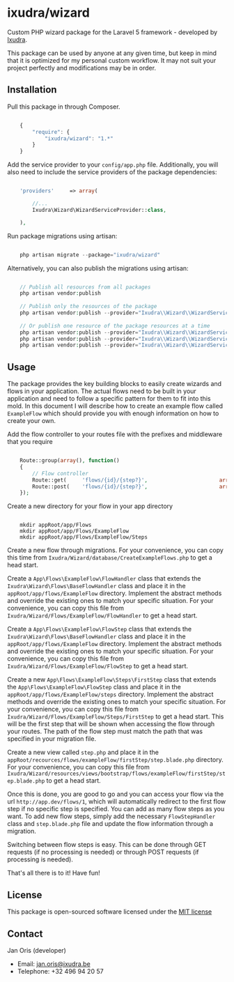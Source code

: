 ixudra/wizard
=====================

Custom PHP wizard package for the Laravel 5 framework - developed by [Ixudra](http://ixudra.be).

This package can be used by anyone at any given time, but keep in mind that it is optimized for my personal custom workflow. It may not suit your project perfectly and modifications may be in order.



## Installation

Pull this package in through Composer.

```js

    {
        "require": {
            "ixudra/wizard": "1.*"
        }
    }

```

Add the service provider to your `config/app.php` file. Additionally, you will also need to include the service providers of the package dependencies:

```php

    'providers'     => array(

        //...
        Ixudra\Wizard\WizardServiceProvider::class,

    ),

```

Run package migrations using artisan:

```php

    php artisan migrate --package="ixudra/wizard"

```

Alternatively, you can also publish the migrations using artisan:

```php

    // Publish all resources from all packages
    php artisan vendor:publish
    
    // Publish only the resources of the package
    php artisan vendor:publish --provider="Ixudra\\Wizard\\WizardServiceProvider"
    
    // Or publish one resource of the package resources at a time
    php artisan vendor:publish --provider="Ixudra\\Wizard\\WizardServiceProvider" --tag="migrations"
    php artisan vendor:publish --provider="Ixudra\\Wizard\\WizardServiceProvider" --tag="views"
    php artisan vendor:publish --provider="Ixudra\\Wizard\\WizardServiceProvider" --tag="lang"

```


## Usage

The package provides the key building blocks to easily create wizards and flows in your application. The actual flows need to be built in your application and need to follow a specific pattern for them to fit into this mold. In this document I will describe how to create an example flow called `ExampleFlow` which should provide you with enough information on how to create your own. 

Add the flow controller to your routes file with the prefixes and middleware that you require

```php

    Route::group(array(), function()
    {
        // Flow controller
        Route::get(     'flows/{id}/{step?}',                       array('as' => 'flows.step',                                 'uses' => '\Ixudra\Wizard\Http\Controllers\FlowController@step' ));
        Route::post(    'flows/{id}/{step?}',                       array('as' => 'flows.step.process',                         'uses' => '\Ixudra\Wizard\Http\Controllers\FlowController@processStep' ));
    });

```

Create a new directory for your flow in your app directory

```

    mkdir appRoot/app/Flows
    mkdir appRoot/app/Flows/ExampleFlow
    mkdir appRoot/app/Flows/ExampleFlow/Steps

```

Create a new flow through migrations. For your convenience, you can copy this time from `Ixudra/Wizard/database/CreateExampleFlows.php` to get a head start.

Create a `App\Flows\ExampleFlow\FlowHandler` class that extends the `Ixudra\Wizard\Flows\BaseFlowHandler` class and place it in the `appRoot/app/flows/ExampleFlow` directory. Implement the abstract methods and override the existing ones to match your specific situation. For your convenience, you can copy this file from `Ixudra/Wizard/Flows/ExampleFlow/FlowHandler` to get a head start.

Create a `App\Flows\ExampleFlow\FlowStep` class that extends the `Ixudra\Wizard\Flows\BaseFlowHandler` class and place it in the `appRoot/app/flows/ExampleFlow` directory. Implement the abstract methods and override the existing ones to match your specific situation. For your convenience, you can copy this file from `Ixudra/Wizard/Flows/ExampleFlow/FlowStep` to get a head start.

Create a new `App\Flows\ExampleFlow\Steps\FirstStep` class that extends the `App\Flows\ExampleFlow\FlowStep` class and place it in the `appRoot/app/flows/ExampleFlow/steps` directory. Implement the abstract methods and override the existing ones to match your specific situation. For your convenience, you can copy this file from `Ixudra/Wizard/Flows/ExampleFlow/Steps/FirstStep` to get a head start. This will be the first step that will be shown when accessing the flow through your routes. The path of the flow step must match the path that was specified in your migration file.

Create a new view called `step.php` and place it in the `appRoot/recources/flows/exampleFlow/firstStep/step.blade.php` directory. For your convenience, you can copy this file from `Ixudra/Wizard/resources/views/bootstrap/flows/exampleFlow/firstStep/step.blade.php` to get a head start.

Once this is done, you are good to go and you can access your flow via the url `http://app.dev/flows/1`, which will automatically redirect to the first flow step if no specific step is specified. You can add as many flow steps as you want. To add new flow steps, simply add the necessary `FlowStepHandler` class and `step.blade.php` file and update the flow information through a migration.

Switching between flow steps is easy. This can be done through GET requests (if no processing is needed) or through POST requests (if processing is needed). 


That's all there is to it! Have fun!



## License

This package is open-sourced software licensed under the [MIT license](http://opensource.org/licenses/MIT)




## Contact

Jan Oris (developer)

- Email: jan.oris@ixudra.be
- Telephone: +32 496 94 20 57

